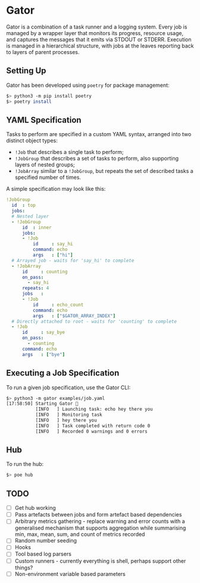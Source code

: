 # Gator

Gator is a combination of a task runner and a logging system. Every job is
managed by a wrapper layer that monitors its progress, resource usage, and
captures the messages that it emits via STDOUT or STDERR. Execution is managed
in a hierarchical structure, with jobs at the leaves reporting back to layers of
parent processes.

## Setting Up

Gator has been developed using `poetry` for package management:

```bash
$> python3 -m pip install poetry
$> poetry install
```

## YAML Specification

Tasks to perform are specified in a custom YAML syntax, arranged into two
distinct object types:

 * `!Job` that describes a single task to perform;
 * `!JobGroup` that describes a set of tasks to perform, also supporting layers
   of nested groups;
 * `!JobArray` similar to a `!JobGroup`, but repeats the set of described tasks
   a specified number of times.

A simple specification may look like this:

```yaml
!JobGroup
  id  : top
  jobs:
  # Nested layer
  - !JobGroup
      id  : inner
      jobs:
      - !Job
          id     : say_hi
          command: echo
          args   : ["hi"]
  # Arrayed job - waits for 'say_hi' to complete
  - !JobArray
      id     : counting
      on_pass:
        - say_hi
      repeats: 4
      jobs   :
      - !Job
          id     : echo_count
          command: echo
          args   : ["$GATOR_ARRAY_INDEX"]
  # Directly attached to root - waits for 'counting' to complete
  - !Job
      id     : say_bye
      on_pass:
        - counting
      command: echo
      args   : ["bye"]
```

## Executing a Job Specification

To run a given job specification, use the Gator CLI:

```bash
$> python3 -m gator examples/job.yaml
[17:58:50] Starting Gator 🐊
           [INFO   ] Launching task: echo hey there you
           [INFO   ] Monitoring task
           [INFO   ] hey there you
           [INFO   ] Task completed with return code 0
           [INFO   ] Recorded 0 warnings and 0 errors
```

## Hub

To run the hub:

```bash
$> poe hub
```

## TODO

 * [ ] Get hub working
 * [ ] Pass artefacts between jobs and form artefact based dependencies
 * [ ] Arbitrary metrics gathering - replace warning and error counts with a generalised mechanism that supports aggregation while summarising min, max, mean, sum, and count of metrics recorded
 * [ ] Random number seeding
 * [ ] Hooks
 * [ ] Tool based log parsers
 * [ ] Custom runners - currently everything is shell, perhaps support other things?
 * [ ] Non-environment variable based parameters
